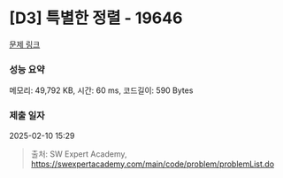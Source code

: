 # [D3] 특별한 정렬 - 19646 

[문제 링크](https://swexpertacademy.com/main/code/problem/problemDetail.do?contestProbId=AY1iFPZahycDFAWX) 

### 성능 요약

메모리: 49,792 KB, 시간: 60 ms, 코드길이: 590 Bytes

### 제출 일자

2025-02-10 15:29



> 출처: SW Expert Academy, https://swexpertacademy.com/main/code/problem/problemList.do